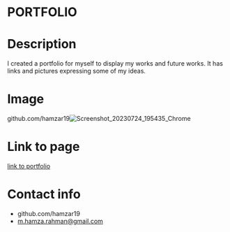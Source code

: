 # PORTFOLIO

# Description
I created a portfolio for myself to display my works and future works. It has links and pictures expressing some of my ideas.

# Image
github.com/hamzar19![Screenshot_20230724_195435_Chrome](https://github.com/HamzaR19/secondassignment/assets/132932060/7f2a4a25-cba0-4cb4-9081-86d4e11bf716)

# Link to page
[link to portfolio](https://hamzar19.github.io/secondassignment)



# Contact info
* github.com/hamzar19
* m.hamza.rahman@gmail.com
